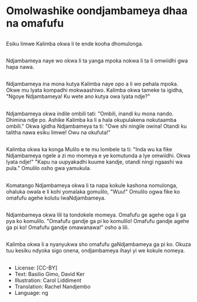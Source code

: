 # Omolwashike oondjambameya dhaa na omafufu

##
Esiku limwe Kalimba okwa li te ende kooha dhomulonga.

##
Ndjambameya naye wo okwa li ta yanga mpoka nokwa li ta li omwiidhi gwa hapa nawa.

##
Ndjambameya ina mona kutya Kalimba naye opo a li wo pehala mpoka. Okwe mu lyata kompadhi mokwaashiwo. Kalimba okwa tameke ta igidha, "Ngoye Ndjambameya! Ku wete ano kutya owa lyata ndje?"

##
Ndjambameya okwa indile ombili tati: "Ombili, inandi ku mona nando. Dhimina ndje po. Ashike Kalimba ka li a hala okupulakena nokutaamba ombili." Okwa igidha Ndjambameya ta ti: "Owe shi ningile owina! Otandi ku talitha nawa esiku limwe! Owu na okufuta!"

##
Kalimba okwa ka konga Mulilo e te mu lombele ta ti: "Inda wu ka fike Ndjambameya ngele a zi mo momeya e ye komutunda a lye omwiidhi. Okwa lyata ndje!" "Kapu na uupyakadhi kuume kandje, otandi ningi ngaashi wa pula." Omulilo osho gwa yamukula.

##
Komatango Ndjambameya okwa li ta napa kokule kashona nomulonga, ohaluka owala e li kohi yomalaka gomulilo, "Wuu!" Omulilo ogwa fike ko omafufu agehe kolutu lwaNdjambameya.

##
Ndjambameya okwa lili ta tondokele momeya. Omafufu ge agehe oga li ga pya ko komulilo. "Omafufu gandje ga pi ko komulilo! Omafufu gandje agehe ga pi ko! Omafufu gandje omawanawa!" osho a lili.

##
Kalimba okwa li a nyanyukwa sho omafufu gaNdjambameya ga pi ko. Okuza tuu kesiku ndyoka sigo onena, ondjambameya ihayi yi we kokule nomeya.

##
* License: [CC-BY]
* Text: Basilio Gimo, David Ker
* Illustration: Carol Liddiment
* Translation: Rachel Nandjembo
* Language: ng
